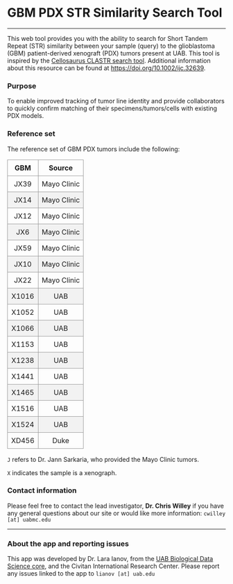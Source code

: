 # GBM PDX STR Similarity Search Tool
___

This web tool provides you with the ability to search for Short Tandem Repeat (STR) similarity between your sample (query) to the glioblastoma (GBM) patient-derived xenograft (PDX) tumors present at UAB. This tool is inspired by the [Cellosaurus CLASTR search tool](https://web.expasy.org/cellosaurus-str-search/). Additional information about this resource can be found at <https://doi.org/10.1002/ijc.32639>.

### Purpose

To enable improved tracking of tumor line identity and provide collaborators to quickly confirm matching of their specimens/tumors/cells with existing PDX models.

### Reference set

The reference set of GBM PDX tumors include the following:

<!-- Tip: use VS code CSV to Markdown Table converter for quick conversion -->
<!-- file STR_GBM_PDX_Standards_metadata_overview.csv used as input -->

<style>
.basic-styling td,
.basic-styling th {
  border: 1px solid #999;
  padding: 0.5rem;
  text-align: center;
}
.basic-styling tr:nth-child(even) {
  background-color: #f2f2f2;
}
</style>

<div class="ox-hugo-table basic-styling">
<div></div>
<div class="table-caption">
  <span class="table-number"></span>
</div>

|GBM|Source|
|---|---|
|JX39|Mayo Clinic|
|JX14|Mayo Clinic|
|JX12|Mayo Clinic|
|JX6|Mayo Clinic|
|JX59|Mayo Clinic|
|JX10|Mayo Clinic|
|JX22|Mayo Clinic|
|X1016|UAB|
|X1052|UAB|
|X1066|UAB|
|X1153|UAB|
|X1238|UAB|
|X1441|UAB|
|X1465|UAB|
|X1516|UAB|
|X1524|UAB|
|XD456|Duke|

</div>

`J` refers to Dr. Jann Sarkaria, who provided the Mayo Clinic tumors.

`X` indicates the sample is a xenograph.

### Contact information

Please feel free to contact the lead investigator, __Dr. Chris Willey__ if you have any general questions about our site or would like more information: `cwilley [at] uabmc.edu`
___
### About the app and reporting issues

This app was developed by Dr. Lara Ianov, from the [UAB Biological Data Science core](https://www.uab.edu/cores/ircp/bds), and the Civitan International Research Center. Please report any issues linked to the app to `lianov [at] uab.edu`
